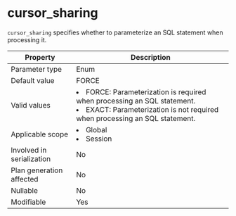 cursor_sharing
===================================
<!-- # docslug#/oceanbase-database/oceanbase-database/V4.0.0/cursor_sharing-1-2-3 -->
`cursor_sharing` specifies whether to parameterize an SQL statement when processing it.


| Property | Description |
|----------|-------------------------------------------------------------------------------------------------------------------------------------------------|
| Parameter type | Enum |
| Default value | FORCE |
| Valid values | <li> FORCE: Parameterization is required when processing an SQL statement.   <li> EXACT: Parameterization is not required when processing an SQL statement. |
| Applicable scope | <li> Global   <li> Session |
| Involved in serialization | No |
| Plan generation affected | No |
| Nullable | No |
| Modifiable | Yes |


